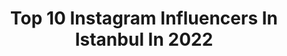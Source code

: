 ---
title: Top 10 Instagram Influencers In Istanbul In 2022
description: >-
  Find top Instagram influencers in Istanbul in 2022. Most popular hashtags: #istanbul #honda #fatih.
platform: Instagram
hits: 3865
text_top: See the top-rated Instagram profiles on inBeat.
text_bottom: Our database holds 3865 Instagram influencers like this in Istanbul, Turkey for you to contact.
profiles:
  - username: "kadirsaglik"
    fullname: >-
      Kadir Saglik
    bio: >-
      İSTANBUL
    location: "Turkey"
    followers: 3873
    engagement: 2449
    commentsToLikes: 0.051905
    id: ckaox4ui8bsh00i781rbuvplb
    verified: false
    hashtags: ""
  - username: "damlakalaycik"
    fullname: >-
      Damla Kalaycık Dedeoğlu
    bio: >-
      Hamburg | İstanbul ITU Physics Engineering 👩🏼‍🎓 Fashion | Beauty | Lifestyle | Travel Business Inquiry: damlakalaycik@hotmail.com
    location: "Turkey"
    followers: 322358
    engagement: 358
    commentsToLikes: 0.011146
    id: ck55oh3n78c8l0i11a5it2m81
    verified: false
    hashtags: "#istanbul"
  - username: "iremcelik__"
    fullname: >-
      İrem Çelik
    bio: >-
      istanbul
    location: "Turkey"
    followers: 6491
    engagement: 1108
    commentsToLikes: 0.010243
    id: ckf5w4phxqu8p0j23qxdq0ayp
    verified: false
    hashtags: ""
  - username: "listvica"
    fullname: >-
      СТАМБУЛ БЕЗ ГИДА — с Настей
    bio: >-
      Личное #моясемья_listvica ❣️В СТОРИС жизнь 🧭ПУТЕВОДИТЕЛЬ по Стамбулу @maps_stambul @istanbul_seedoeat 🎁Забирай подарок⬇️
    location: "Turkey"
    followers: 40270
    engagement: 561
    commentsToLikes: 0.056606
    id: ck134fg2dw6d00i19gcxyavds
    verified: false
    hashtags: "#istanbul"
  - username: "handealtayli"
    fullname: >-
      handealtayli
    bio: >-
      Istanbul
    location: "Turkey"
    followers: 29927
    engagement: 285
    commentsToLikes: 0.026656
    id: ck6tntp9najvq0j71d2lef501
    verified: false
    hashtags: "#yenib, #kad, #foxt, #sal"
  - username: "kenbrider"
    fullname: >-
      Kenan
    bio: >-
      Istanbul S1000RR Traffic Rider YouTube kanalım aşağıdadır👋
    location: "Turkey"
    followers: 2880
    engagement: 2085
    commentsToLikes: 0.033515
    id: ck8t90k1kmihn0j78p8d7mf0t
    verified: false
    hashtags: "#motorcycle, #yamaha, #gopro, #bmw"
  - username: "istanbul"
    fullname: >-
      @istanbul
    bio: >-
      İstanbul'un tüm güzelliklerini sizinle paylaşıyoruz! / Sharing wondrous moments in Istanbul! Owned by @nesetdereli managed by @yeniistanbullular
    location: "Turkey"
    followers: 322059
    engagement: 330
    commentsToLikes: 0.013596
    id: ck0uddpzbivt10i190slk77gz
    verified: false
    hashtags: "#stayhome, #evdekal, #yenidenbulu, #untiltomorrow"
  - username: "istanbull.hayali"
    fullname: >-
      İstanbul
    bio: >-
      🇹🇷 Sosyal Medya Yönetimi; Tanıtım ve İş Birliği İçin:✒️DM📩 📸 Fotoğraflarınızı #istanbul_ha etiketiyle paylaşın, seçtiklerimizi sayfamızda paylaşalım.
    location: "Turkey"
    followers: 85271
    engagement: 514
    commentsToLikes: 0.013283
    id: ck0tzu1l0rn990i19r2j9yeke
    verified: false
    hashtags: "#be, #istanbul, #bo, #fatih"
  - username: "saeed.toomaj"
    fullname: >-
      🇹🇷سعیدتوماج🇮🇷
    bio: >-
      İstanbul
    location: "Turkey"
    followers: 3217
    engagement: 2672
    commentsToLikes: 0.070673
    id: ck9wiilkb2exr0j78mnp8hrtm
    verified: false
    hashtags: "#turkmenistan, #ashgabat"
  - username: "busrapektas0"
    fullname: >-
      Büşra Pektaş
    bio: >-
      📍İstanbul 📬busrapektas0@outlook.com 🛑YouTube;
    location: "Turkey"
    followers: 102262
    engagement: 1791
    commentsToLikes: 0.149050
    id: ck5chru4wrccq0i11ibc4h7sn
    verified: false
    hashtags: "#makeup, #black, #sa, #vlog"
---